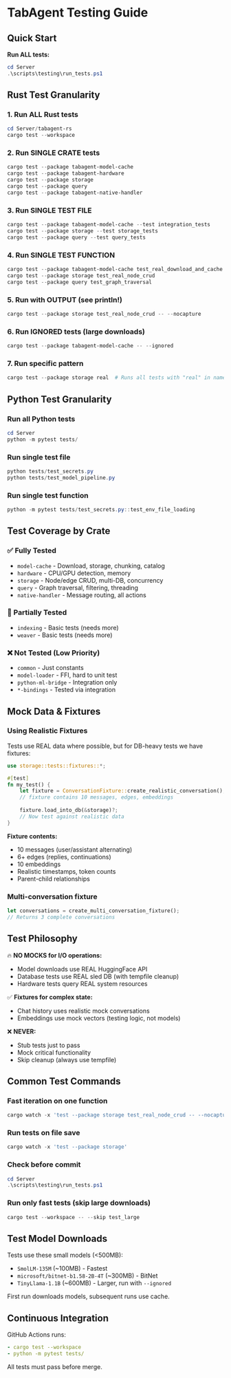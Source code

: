 # TabAgent Testing Guide

## Quick Start

**Run ALL tests:**
```powershell
cd Server
.\scripts\testing\run_tests.ps1
```

## Rust Test Granularity

### 1. Run ALL Rust tests
```powershell
cd Server/tabagent-rs
cargo test --workspace
```

### 2. Run SINGLE CRATE tests
```powershell
cargo test --package tabagent-model-cache
cargo test --package tabagent-hardware
cargo test --package storage
cargo test --package query
cargo test --package tabagent-native-handler
```

### 3. Run SINGLE TEST FILE
```powershell
cargo test --package tabagent-model-cache --test integration_tests
cargo test --package storage --test storage_tests
cargo test --package query --test query_tests
```

### 4. Run SINGLE TEST FUNCTION
```powershell
cargo test --package tabagent-model-cache test_real_download_and_cache
cargo test --package storage test_real_node_crud
cargo test --package query test_graph_traversal
```

### 5. Run with OUTPUT (see println!)
```powershell
cargo test --package storage test_real_node_crud -- --nocapture
```

### 6. Run IGNORED tests (large downloads)
```powershell
cargo test --package tabagent-model-cache -- --ignored
```

### 7. Run specific pattern
```powershell
cargo test --package storage real  # Runs all tests with "real" in name
```

## Python Test Granularity

### Run all Python tests
```powershell
cd Server
python -m pytest tests/
```

### Run single test file
```powershell
python tests/test_secrets.py
python tests/test_model_pipeline.py
```

### Run single test function
```powershell
python -m pytest tests/test_secrets.py::test_env_file_loading
```

## Test Coverage by Crate

### ✅ Fully Tested
- `model-cache` - Download, storage, chunking, catalog
- `hardware` - CPU/GPU detection, memory
- `storage` - Node/edge CRUD, multi-DB, concurrency
- `query` - Graph traversal, filtering, threading
- `native-handler` - Message routing, all actions

### 🔶 Partially Tested  
- `indexing` - Basic tests (needs more)
- `weaver` - Basic tests (needs more)

### ❌ Not Tested (Low Priority)
- `common` - Just constants
- `model-loader` - FFI, hard to unit test
- `python-ml-bridge` - Integration only
- `*-bindings` - Tested via integration

## Mock Data & Fixtures

### Using Realistic Fixtures

Tests use REAL data where possible, but for DB-heavy tests we have fixtures:

```rust
use storage::tests::fixtures::*;

#[test]
fn my_test() {
    let fixture = ConversationFixture::create_realistic_conversation();
    // fixture contains 10 messages, edges, embeddings
    
    fixture.load_into_db(&storage)?;
    // Now test against realistic data
}
```

**Fixture contents:**
- 10 messages (user/assistant alternating)
- 6+ edges (replies, continuations)
- 10 embeddings
- Realistic timestamps, token counts
- Parent-child relationships

### Multi-conversation fixture
```rust
let conversations = create_multi_conversation_fixture();
// Returns 3 complete conversations
```

## Test Philosophy

🔥 **NO MOCKS for I/O operations:**
- Model downloads use REAL HuggingFace API
- Database tests use REAL sled DB (with tempfile cleanup)
- Hardware tests query REAL system resources

✅ **Fixtures for complex state:**
- Chat history uses realistic mock conversations
- Embeddings use mock vectors (testing logic, not models)

❌ **NEVER:**
- Stub tests just to pass
- Mock critical functionality
- Skip cleanup (always use tempfile)

## Common Test Commands

### Fast iteration on one function
```powershell
cargo watch -x 'test --package storage test_real_node_crud -- --nocapture'
```

### Run tests on file save
```powershell
cargo watch -x 'test --package storage'
```

### Check before commit
```powershell
cd Server
.\scripts\testing\run_tests.ps1
```

### Run only fast tests (skip large downloads)
```powershell
cargo test --workspace -- --skip test_large
```

## Test Model Downloads

Tests use these small models (<500MB):
- `SmolLM-135M` (~100MB) - Fastest
- `microsoft/bitnet-b1.58-2B-4T` (~300MB) - BitNet
- `TinyLlama-1.1B` (~600MB) - Larger, run with `--ignored`

First run downloads models, subsequent runs use cache.

## Continuous Integration

GitHub Actions runs:
```yaml
- cargo test --workspace
- python -m pytest tests/
```

All tests must pass before merge.

